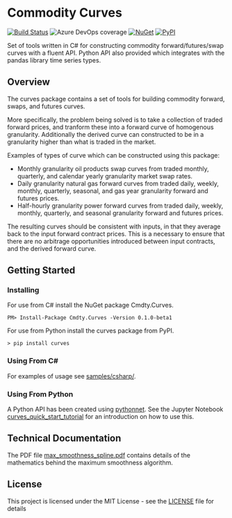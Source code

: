 Commodity Curves
================
[![Build Status](https://dev.azure.com/cmdty/github/_apis/build/status/cmdty.curves?branchName=master)](https://dev.azure.com/cmdty/github/_build/latest?definitionId=1&branchName=master)
![Azure DevOps coverage](https://img.shields.io/azure-devops/coverage/cmdty/github/1)
[![NuGet](https://img.shields.io/nuget/v/cmdty.curves.svg)](https://www.nuget.org/packages/Cmdty.Curves/)
[![PyPI](https://img.shields.io/pypi/v/curves.svg)](https://pypi.org/project/curves/)

Set of tools written in C# for constructing commodity forward/futures/swap curves with a fluent API. Python API also provided which integrates with the pandas library time series types.

## Overview

The curves package contains a set of tools for building commodity forward, swaps, and futures curves.

More specifically, the problem being solved is to take a collection of traded forward prices, and tranform these into a 
forward curve of homogenous granularity. Additionally the derived curve can constructed to be in a granularity higher 
than what is traded in the market.

Examples of types of curve which can be constructed using this package:
* Monthly granularity oil products swap curves from traded monthly, quarterly, and calendar yearly granularity
market swap rates.
* Daily granularity natural gas forward curves from traded daily, weekly, monthly, quarterly, seasonal, and
gas year granularity forward and futures prices.
* Half-hourly granularity power forward curves from traded daily, weekly, monthly, quarterly, and seasonal
granularity forward and futures prices.

The resulting curves should be consistent with inputs, in that they average back to the input forward contract prices.
This is a necessary to ensure that there are no arbitrage opportunities introduced between input contracts, and the derived forward curve.

## Getting Started

### Installing
For use from C# install the NuGet package Cmdty.Curves.
```
PM> Install-Package Cmdty.Curves -Version 0.1.0-beta1
```

For use from Python install the curves package from PyPI.
```
> pip install curves
```

### Using From C#
For examples of usage see [samples/csharp/](https://github.com/cmdty/curves/tree/master/samples/csharp).

### Using From Python
A Python API has been created using [pythonnet](https://github.com/pythonnet/pythonnet). See the Jupyter Notebook [curves_quick_start_tutorial](samples/python/curves_quick_start_tutorial.ipynb) for an introduction on how to use this.

## Technical Documentation
The PDF file [max_smoothness_spline.pdf](docs/max_smoothness/max_smoothness_spline.pdf) contains details of the mathematics behind the maximum smoothness algorithm.

## License

This project is licensed under the MIT License - see the [LICENSE](LICENSE) file for details